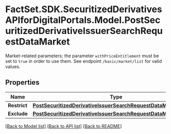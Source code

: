 # FactSet.SDK.SecuritizedDerivativesAPIforDigitalPortals.Model.PostSecuritizedDerivativeIssuerSearchRequestDataMarket
Market-related parameters; the parameter `withPriceEntitlement` must be set to `true` in order to use them. See endpoint `/basic/market/list` for valid values.

## Properties

Name | Type | Description | Notes
------------ | ------------- | ------------- | -------------
**Restrict** | [**PostSecuritizedDerivativeIssuerSearchRequestDataMarketRestrict**](PostSecuritizedDerivativeIssuerSearchRequestDataMarketRestrict.md) |  | [optional] 
**Exclude** | [**PostSecuritizedDerivativeIssuerSearchRequestDataMarketExclude**](PostSecuritizedDerivativeIssuerSearchRequestDataMarketExclude.md) |  | [optional] 

[[Back to Model list]](../README.md#documentation-for-models) [[Back to API list]](../README.md#documentation-for-api-endpoints) [[Back to README]](../README.md)

